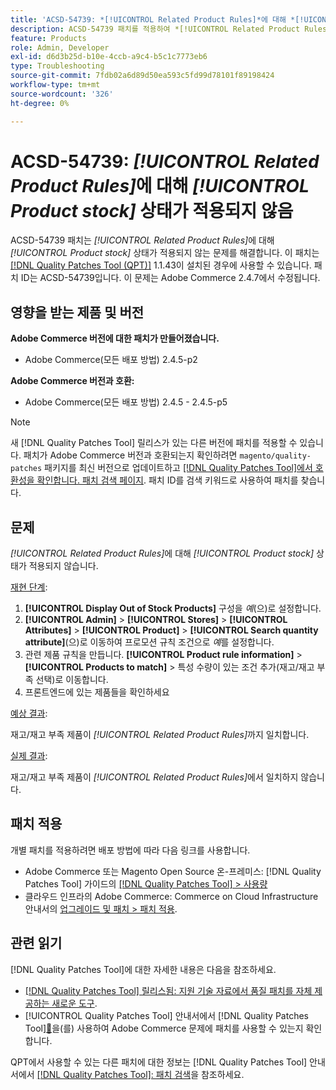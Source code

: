 ```yaml
---
title: 'ACSD-54739: *[!UICONTROL Related Product Rules]*에 대해 *[!UICONTROL Product Stock]* 상태가 적용되지 않음'
description: ACSD-54739 패치를 적용하여 *[!UICONTROL Related Product Rules]*에 대해 *[!UICONTROL Product Stock]* 상태가 적용되지 않는 Adobe Commerce 문제를 해결합니다.
feature: Products
role: Admin, Developer
exl-id: d6d3b25d-b10e-4ccb-a9c4-b5c1c7773eb6
type: Troubleshooting
source-git-commit: 7fdb02a6d89d50ea593c5fd99d78101f89198424
workflow-type: tm+mt
source-wordcount: '326'
ht-degree: 0%

---
```


# ACSD-54739: *[!UICONTROL Related Product Rules]*&#x200B;에 대해 *[!UICONTROL Product stock]* 상태가 적용되지 않음

ACSD-54739 패치는 *[!UICONTROL Related Product Rules]*&#x200B;에 대해 *[!UICONTROL Product stock]* 상태가 적용되지 않는 문제를 해결합니다. 이 패치는 [[!DNL Quality Patches Tool (QPT)]](https://experienceleague.adobe.com/en/docs/commerce-operations/tools/quality-patches-tool/quality-patches-tool-to-self-serve-quality-patches) 1.1.43이 설치된 경우에 사용할 수 있습니다. 패치 ID는 ACSD-54739입니다. 이 문제는 Adobe Commerce 2.4.7에서 수정됩니다.

## 영향을 받는 제품 및 버전

**Adobe Commerce 버전에 대한 패치가 만들어졌습니다.**

* Adobe Commerce(모든 배포 방법) 2.4.5-p2

**Adobe Commerce 버전과 호환:**

* Adobe Commerce(모든 배포 방법) 2.4.5 - 2.4.5-p5

>[!NOTE]
>
>새 [!DNL Quality Patches Tool] 릴리스가 있는 다른 버전에 패치를 적용할 수 있습니다. 패치가 Adobe Commerce 버전과 호환되는지 확인하려면 `magento/quality-patches` 패키지를 최신 버전으로 업데이트하고 [[!DNL Quality Patches Tool]에서 호환성을 확인합니다. 패치 검색 페이지](https://experienceleague.adobe.com/tools/commerce-quality-patches/index.html). 패치 ID를 검색 키워드로 사용하여 패치를 찾습니다.

## 문제

*[!UICONTROL Related Product Rules]*&#x200B;에 대해 *[!UICONTROL Product stock]* 상태가 적용되지 않습니다.

<u>재현 단계</u>:

1. **[!UICONTROL Display Out of Stock Products]** 구성을 *예*(으)로 설정합니다.
1. **[!UICONTROL Admin]** > **[!UICONTROL Stores]** > **[!UICONTROL Attributes]** > **[!UICONTROL Product]** > **[!UICONTROL Search quantity attribute]**(으)로 이동하여 프로모션 규칙 조건으로 *예*&#x200B;를 설정합니다.
1. 관련 제품 규칙을 만듭니다. **[!UICONTROL Product rule information]** > **[!UICONTROL Products to match]** > 특성 수량이 있는 조건 추가(재고/재고 부족 선택)로 이동합니다.
1. 프론트엔드에 있는 제품들을 확인하세요

<u>예상 결과</u>:

재고/재고 부족 제품이 *[!UICONTROL Related Product Rules]*&#x200B;까지 일치합니다.

<u>실제 결과</u>:

재고/재고 부족 제품이 *[!UICONTROL Related Product Rules]*&#x200B;에서 일치하지 않습니다.

## 패치 적용

개별 패치를 적용하려면 배포 방법에 따라 다음 링크를 사용합니다.

* Adobe Commerce 또는 Magento Open Source 온-프레미스: [!DNL Quality Patches Tool] 가이드의 [[!DNL Quality Patches Tool] > 사용량](/help/tools/quality-patches-tool/usage.md)
* 클라우드 인프라의 Adobe Commerce: Commerce on Cloud Infrastructure 안내서의 [업그레이드 및 패치 > 패치 적용](https://experienceleague.adobe.com/docs/commerce-cloud-service/user-guide/develop/upgrade/apply-patches.html).

## 관련 읽기

[!DNL Quality Patches Tool]에 대한 자세한 내용은 다음을 참조하세요.

* [[!DNL Quality Patches Tool] 릴리스됨: 지원 기술 자료에서 품질 패치를 자체 제공하는 새로운 도구](https://experienceleague.adobe.com/en/docs/commerce-operations/tools/quality-patches-tool/quality-patches-tool-to-self-serve-quality-patches).
* [!UICONTROL Quality Patches Tool] 안내서에서  [!DNL Quality Patches Tool][&#128279;](/help/tools/quality-patches-tool/patches-available-in-qpt/check-patch-for-magento-issue-with-magento-quality-patches.md)을(를) 사용하여 Adobe Commerce 문제에 패치를 사용할 수 있는지 확인합니다.


QPT에서 사용할 수 있는 다른 패치에 대한 정보는 [!DNL Quality Patches Tool] 안내서에서 [[!DNL Quality Patches Tool]: 패치 검색](https://experienceleague.adobe.com/tools/commerce-quality-patches/index.html)을 참조하세요.
